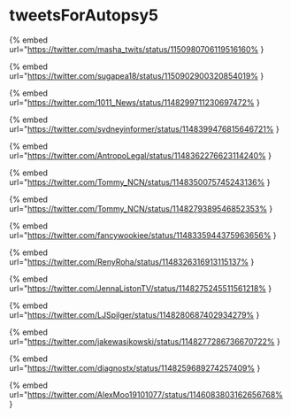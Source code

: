 # tweetsForAutopsy5

{% embed url="https://twitter.com/masha_twits/status/1150980706119516160% }

{% embed url="https://twitter.com/sugapea18/status/1150902900320854019% }

{% embed url="https://twitter.com/1011_News/status/1148299711230697472% }

{% embed url="https://twitter.com/sydneyinformer/status/1148399476815646721% }

{% embed url="https://twitter.com/AntropoLegal/status/1148362276623114240% }

{% embed url="https://twitter.com/Tommy_NCN/status/1148350075745243136% }

{% embed url="https://twitter.com/Tommy_NCN/status/1148279389546852353% }

{% embed url="https://twitter.com/fancywookiee/status/1148335944375963656% }

{% embed url="https://twitter.com/RenyRoha/status/1148326316913115137% }

{% embed url="https://twitter.com/JennaListonTV/status/1148275245511561218% }

{% embed url="https://twitter.com/LJSpilger/status/1148280687402934279% }

{% embed url="https://twitter.com/jakewasikowski/status/1148277286736670722% }

{% embed url="https://twitter.com/diagnostx/status/1148259689274257409% }

{% embed url="https://twitter.com/AlexMoo19101077/status/1146083803162656768% }


